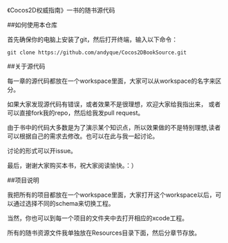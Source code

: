 《Cocos2D权威指南》一书的随书源代码

##如何使用本仓库

首先确保你的电脑上安装了git，然后打开终端，输入以下命令：

    git clone https://github.com/andyque/Cocos2DBookSource.git

##关于源代码

每一章的源代码都放在一个workspace里面，大家可以从workspace的名字来区分。

如果大家发现源代码有错误，或者效果不是很理想，欢迎大家给我指出来，
或者可以直接fork我的repo，然后给我发pull request。

由于书中的代码大多数是为了演示某个知识点，所以效果做的不是特别理想,读者可以根据自己的需求去修改。也可以在此与我一起讨论。

讨论的形式可以开issue。

最后，谢谢大家购买本书，祝大家阅读愉快。：）

##项目说明

我把所有的项目都放在一个workspace里面，大家打开这个workspace以后，可以通过选择不同的schema来切换工程。

当然，你也可以到每一个项目的文件夹中去打开相应的xcode工程。

所有的随书资源文件我单独放在Resources目录下面，然后分章节存放。
